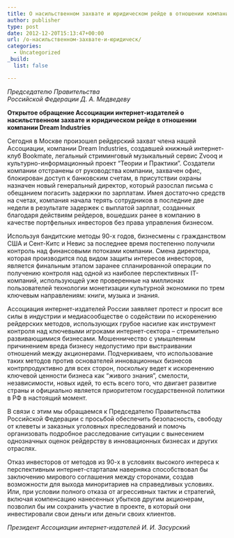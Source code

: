 ```yaml
---
title: О насильственном захвате и юридическом рейде в отношении компании Dream Industries
author: publisher
type: post
date: 2012-12-20T15:13:47+00:00
url: /о-насильственном-захвате-и-юридическ/
categories:
  - Uncategorized
_build:
  list: false

---
```

_Председателю Правительства  
Российской Федерации Д. А. Медведеву_

**Открытое обращение Ассоциации интернет-издателей о насильственном захвате и юридическом рейде в отношении компании Dream Industries**

Сегодня в Москве произошел рейдерский захват члена нашей Ассоциации, компании Dream Industries, создавшей книжный интернет-клуб Bookmate, легальный стриминговый музыкальный сервис Zvooq и культурно-информационный проект &#8220;Теории и Практики&#8221;. Создатели компании отстранены от руководства компании, захвачен офис, блокирован доступ к банковским счетам, в присутствии охраны назначен новый генеральный директор, который разослал письма с обещанием погасить задержки по зарплатам. Имея достаточно средств на счетах, компания начала терять сотрудников в последние две недели в результате задержек с выплатой зарплат, созданных благодаря действиям рейдеров, вошедших ранее в компанию в качестве портфельных инвесторов без права управления бизнесом.

Используя бандитские методы 90-х годов, бизнесмены с гражданством США и Сент-Китс и Невис за последнее время постепенно получили контроль над финансовыми потоками компании. Смена директора, которая производится под видом защиты интересов инвесторов, является финальным этапом заранее спланированной операции по получению контроля над одной из наиболее перспективных IT-компаний, использующей уже проверенные на миллионах пользователей технологии монетизации культурной экономики по трем ключевым направлениям: книги, музыка и знания.

Ассоциация интернет-издателей России заявляет протест и просит все силы в индустрии и медиасообществе о содействии по искоренению рейдерских методов, использующих грубое насилие как инструмент контроля над ключевыми игроками интернет-сектора &#8211; стремительно развивающимися бизнесами. Мошенничество с умышленным причинением вреда бизнесу недопустимо при выстраивании отношений между акционерами. Подчеркиваем, что использование таких методов против основателей инновационных бизнесов контрпродуктивно для всех сторон, поскольку ведет к искоренению ключевой ценности бизнеса как &#8220;живого знания&#8221;, смелости, независимости, новых идей, то есть всего того, что двигает развитие страны и официально является приоритетом государственной политики в РФ в настоящий момент.

В связи с этим мы обращаемся к Председателю Правительства Российской Федерации с просьбой обеспечить безопасность, свободу от клеветы и заказных уголовных преследований и помочь организовать подробное расследование ситуации с вынесением однозначных оценок рейдерству в инновационных бизнесах и других отраслях.

Отказ инвесторов от методов из 90-х в условиях высокого интереса к перспективным интернет-стартапам наверняка способствовал бы заключению мирового соглашения между сторонами, создав возможности для выхода миноритариев на справедливых условиях. Или, при условии полного отказа от агрессивных тактик и стратегий, включая компенсацию нанесенных убытков другим акционерам, позволил бы им сохранить участие в проекте, в который они инвестировали свои деньги или деньги своих клиентов.

_Президент Ассоциации интернет-издателей И. И. Засурский_
